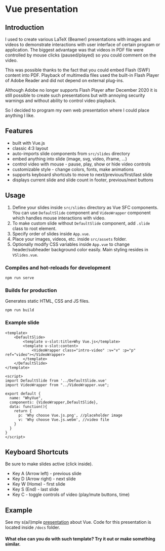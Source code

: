 

# Vue presentation

## Introduction

I used to create various LaTeX (Beamer) presentations with images and videos to demonstrate interactions with user interface of certain program or application.
The biggest advantage was that videos in PDF file were controlled by mouse clicks (paused/played)
so you could comment on the video. 

This was possible thanks to the fact that you could embed Flash (SWF) content into PDF. 
Playback of multimedia files used the built-in Flash Player of Adobe Reader and did not depend on external plug-ins.

Although Adobe no longer supports Flash Player after December 2020 it is still possible to create such presentations but with annoying security warnings and without ability to control video playback.

So I decided to program my own web presentation where I could place anything I like.


## Features
 * built with Vue.js 
 * classic 4:3 layout
 * auto-imports slide components from <code>src/slides</code> directory
 * embed anything into slide (image, svg, video, iframe, ...)
 * control video with mouse - pause, play, show or hide video controls
 * customizable style - change colors, fonts, make animations
 * supports keyboard shortcuts to move to next/previous/first/last slide 
 * displays current slide and slide count in footer, previous/next buttons

## Usage

1. Define your slides inside <code>src/slides</code> directory as Vue SFC components.
You can use <code>DefaultSlide</code> component and <code>VideoWrapper</code> component which handles mouse interactions with video.
2. To make custom slide without <code>DefaultSlide</code> component, add <code>.slide</code> class to root element.
3. Specify order of slides inside <code>App.vue</code>.
4. Place your images, videos, etc. inside <code>src/assets</code> folder.
5. Optionally modify CSS variables inside <code>App.vue</code> to change header/subheader background color easily. 
Main styling resides in <code>VSlides.vue</code>.


### Compiles and hot-reloads for development
```
npm run serve
```

### Builds for production
Generates static HTML, CSS and JS files.
```
npm run build
```

### Example slide

```Vue
<template>
    <DefaultSlide>
        <template v-slot:title>Why Vue.js</template>
        <template v-slot:content>
            <VideoWrapper class="intro-video" :v="v" :p="p" ref="video"></VideoWrapper>
        </template>
    </DefaultSlide>
</template>

<script>
import DefaultSlide from '../DefaultSlide.vue'
import VideoWrapper from "../VideoWrapper.vue";

export default {
  name: "WhyVue",
  components: {VideoWrapper,DefaultSlide},
  data: function(){
    return {
      p: 'Why choose Vue.js.png', //placeholder image
      v: 'Why choose Vue.js.webm', //video file
    }
  }
}
</script>
```

## Keyboard Shortcuts

Be sure to make slides active (click inside).

* Key A (Arrow left) - previous slide
* Key D (Arrow right) - next slide
* Key W (Home) - first slide
* Key S (End) - last slide
* Key C - toggle controls of video (play/mute buttons, time)

## Example 

See my s(a/i)mple [presentation](https://jlubojacka.github.io/vue-presentation/) about Vue. Code for this presentation is located inside <code>/docs</code> folder.

#### What else can you do with such template? Try it out or make something similar.


